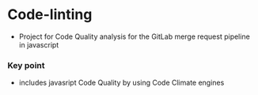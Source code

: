 # Code-linting 
  - Project for Code Quality analysis for the GitLab merge request pipeline in javascript
 
### Key point
  - includes javasript Code Quality by using Code Climate engines
  
